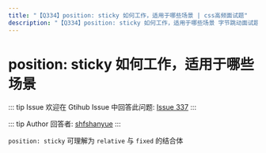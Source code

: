 ```yaml
---
title: "【Q334】position: sticky 如何工作，适用于哪些场景 | css高频面试题"
description: "【Q334】position: sticky 如何工作，适用于哪些场景 字节跳动面试题、阿里腾讯面试题、美团小米面试题。"
---
```


# position: sticky 如何工作，适用于哪些场景

::: tip Issue
欢迎在 Gtihub Issue 中回答此问题: [Issue 337](https://github.com/shfshanyue/Daily-Question/issues/337)
:::

::: tip Author
回答者: [shfshanyue](https://github.com/shfshanyue)
:::

`position: sticky` 可理解为 `relative` 与 `fixed` 的结合体
